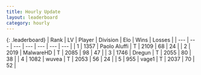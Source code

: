 ```yaml
---
title: Hourly Update
layout: leaderboard
category: hourly
---
```


{: .leaderboard}
| Rank | LV | Player | Division | Elo | Wins | Losses |
| --- | --- | --- | --- | --- | --- | --- |
| <span data-change="0">1</span> | 1357 | <span title="ID: 512212">Paolo Aluffi</span> | T | <span data-change="-14">2109</span> | <span data-change="0">68</span> | <span data-change="1">24</span> |
| <span data-change="0">2</span> | 2019 | <span title="ID: 261794">MalwareHD</span> | T | <span data-change="0">2085</span> | <span data-change="0">98</span> | <span data-change="0">47</span> |
| <span data-change="0">3</span> | 1746 | <span title="ID: 337810">Dregun</span> | T | <span data-change="0">2055</span> | <span data-change="0">80</span> | <span data-change="0">38</span> |
| <span data-change="0">4</span> | 1082 | <span title="ID: 740957">wuvea</span> | T | <span data-change="0">2053</span> | <span data-change="0">56</span> | <span data-change="0">24</span> |
| <span data-change="0">5</span> | 955 | <span title="ID: 556277">vage1</span> | T | <span data-change="0">2037</span> | <span data-change="0">70</span> | <span data-change="0">52</span> |
